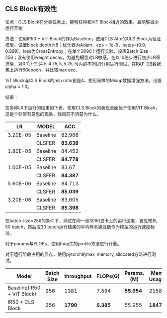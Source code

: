 ## CLS Block有效性

论点：CLS Block在分类任务上，能够获得和ViT Block相近的效果，且能够减少运行开销

方法：使用IR50 + ViT Block的作为Baseline，使用CLS Attn的CLS Block为验证模型。设置block depth为8；优化器为Adam，eps = 1e-8，betas=(0.9, 0.999)，loss为CrossEntropy；在单个3090上运行实验，设置Batch Size = 256；没有使用weight decay。为避免模型对LR敏感，在以10倍步进行初步LR筛选后，对$0.1^i, i \in [4.5, 4.75, 5, 5.25, 5]$内的不同LR分别进行测试，在RAF-DB数据集上运行60epoch，并比较max acc。

ViT Block与CLS Block的mlp ratio都是4，使用同样的Mixup数据增强方法，设置alpha = 1.0。

结果：

在多种LR下运行的结果如下表，使用CLS Block的表现全面优于使用VIT Block，这是个非常有意思的现象，我目前不清楚为什么。

| LR       | MODEL    | ACC        |
| -------- | -------- | ---------- |
| 3.20E-05 | Baseline | 82.986     |
|          | CLSFER   | **83.638** |
| 1.80E-05 | Baseline | 84.452     |
|          | CLSFER   | **84.778** |
| 1.00E-05 | Baseline | 83.67      |
|          | CLSFER   | **84.387** |
| 5.60E-06 | Baseline | 84.713     |
|          | CLSFER   | **85.039** |
| 3.20E-06 | Baseline | 83.605     |
|          | CLSFER   | **85.398** |

在batch size=256的条件下，测试在同一张3090显卡上的运行速度，首先预热50 batch，然后取30 batch运行结果的平均样本通过数作为模型的运行速度标准。

对于params与FLOPs，使用thop库的profile方法进行计量。

对于运行阶段占用的显存，使用pytorch的max_memory_allocated方法进行测试。

| Model                      | Batch Size | throughput | FLOPs(G)  | Params.(M) | Memory Usage(M) | Memory Usage(G) |
| -------------------------- | ---------- | ---------- | --------- | ---------- | --------------- | --------------- |
| Baseline(IR50 + ViT Block) | 256        | 1381       | 7.594     | **55.954** | 21580           | 21.07           |
| IR50 + CLS  Block          | 256        | **1790**   | **6.385** | 55.955     | **18479**       | 18.05           |